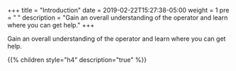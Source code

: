 +++
title = "Introduction"
date = 2019-02-22T15:27:38-05:00
weight = 1
pre = "<b> </b>"
description = "Gain an overall understanding of the operator and learn where you can get help."
+++

Gain an overall understanding of the operator and learn where you can get help.

{{% children style="h4" description="true" %}}
